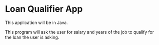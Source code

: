 # Loan Qualifier App

This application will be in Java.

This program will ask the user for 
salary and years of the job to qualify
for the loan the user is asking.
